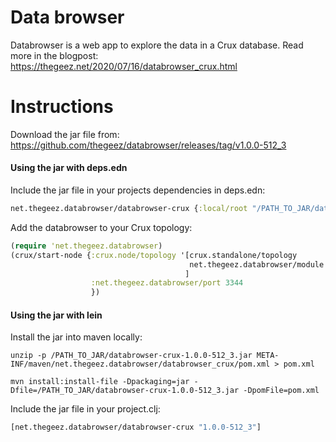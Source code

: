# Data browser

Databrowser is a web app to explore the data in a Crux database. Read more in the blogpost: https://thegeez.net/2020/07/16/databrowser_crux.html

# Instructions

Download the jar file from: https://github.com/thegeez/databrowser/releases/tag/v1.0.0-512_3

#### Using the jar with deps.edn
Include the jar file in your projects dependencies in deps.edn:
```clj
net.thegeez.databrowser/databrowser-crux {:local/root "/PATH_TO_JAR/databrowser-crux-1.0.0-512_3.jar"}
```

Add the databrowser to your Crux topology:
```clj
(require 'net.thegeez.databrowser)
(crux/start-node {:crux.node/topology '[crux.standalone/topology
                                        net.thegeez.databrowser/module
                                       ]
                  :net.thegeez.databrowser/port 3344
                  })
```


#### Using the jar with lein
Install the jar into maven locally:
```
unzip -p /PATH_TO_JAR/databrowser-crux-1.0.0-512_3.jar META-INF/maven/net.thegeez.databrowser/databrowser_crux/pom.xml > pom.xml

mvn install:install-file -Dpackaging=jar -Dfile=/PATH_TO_JAR/databrowser-crux-1.0.0-512_3.jar -DpomFile=pom.xml
```
Include the jar file in your project.clj:
```clj
[net.thegeez.databrowser/databrowser-crux "1.0.0-512_3"]
```



